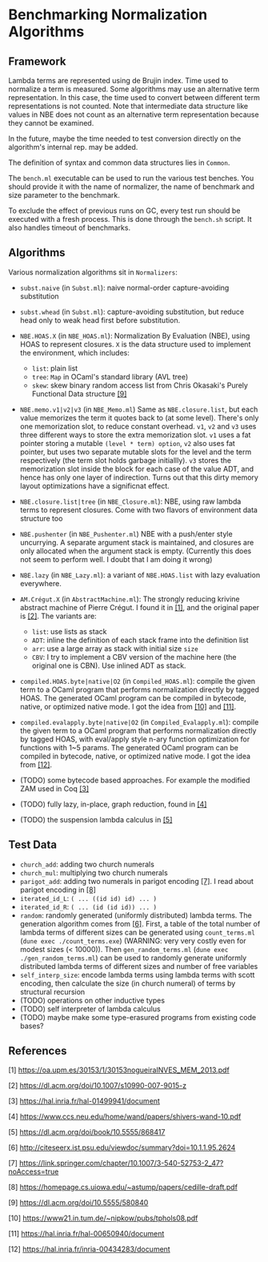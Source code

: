 # Benchmarking Normalization Algorithms

## Framework
Lambda terms are represented using de Brujin index.
Time used to normalize a term is measured.
Some algorithms may use an alternative term representation.
In this case, the time used to convert between different term representations
is not counted.
Note that intermediate data structure like values in NBE
does not count as an alternative term representation
because they cannot be examined.

In the future, maybe the time needed to test conversion directly
on the algorithm's internal rep. may be added.

The definition of syntax and common data structures lies in `Common`.

The `bench.ml` executable can be used to run the various test benches.
You should provide it with the name of normalizer,
the name of benchmark and size parameter to the benchmark.

To exclude the effect of previous runs on GC,
every test run should be executed with a fresh process.
This is done through the `bench.sh` script.
It also handles timeout of benchmarks.


## Algorithms
Various normalization algorithms sit in `Normalizers`:

- `subst.naive` (in `Subst.ml`):
naive normal-order capture-avoiding substitution
- `subst.whead` (in `Subst.ml`):
capture-avoiding substitution, but reduce head only to weak head first
before substitution.
- `NBE.HOAS.X` (in `NBE_HOAS.ml`):
Normalization By Evaluation (NBE), using HOAS to represent closures.
`X` is the data structure used to implement the environment,
which includes:
  - `list`: plain list
  - `tree`: `Map` in OCaml's standard library (AVL tree)
  - `skew`: skew binary random access list from Chris Okasaki's
  Purely Functional Data structure [[9]](#9)
- `NBE.memo.v1|v2|v3` (in `NBE_Memo.ml`)
Same as `NBE.closure.list`,
but each value memorizes the term it quotes back to (at some level).
There's only one memorization slot, to reduce constant overhead.
`v1`, `v2` and `v3` uses three different ways to store the extra memorization slot.
`v1` uses a fat pointer storing a mutable `(level * term) option`,
`v2` also uses fat pointer, but uses two separate mutable slots
for the level and the term respectively (the term slot holds garbage initiallly).
`v3` stores the memorization slot inside the block for each case of the value ADT,
and hence has only one layer of indirection.
Turns out that this dirty memory layout optimizations have a significnat effect.
- `NBE.closure.list|tree` (in `NBE_Closure.ml`):
NBE, using raw lambda terms to represent closures.
Come with two flavors of environment data structure too
- `NBE.pushenter` (in `NBE_Pushenter.ml`)
NBE with a push/enter style uncurrying.
A separate argument stack is maintained,
and closures are only allocated when the argument stack is empty.
(Currently this does not seem to perform well.
I doubt that I am doing it wrong)
- `NBE.lazy` (in `NBE_Lazy.ml`):
a variant of `NBE.HOAS.list` with lazy evaluation everywhere.
- `AM.Crégut.X` (in `AbstractMachine.ml`):
The strongly reducing krivine abstract machine of Pierre Crégut.
I found it in [[1]](#1),
and the original paper is [[2]](#2).
The variants are:

  - `list`: use lists as stack
  - `ADT`: inline the definition of each stack frame into the definition list
  - `arr`: use a large array as stack with initial size `size`
  - `CBV`: I try to implement a CBV version of the machine here
  (the original one is CBN). Use inlined ADT as stack.

- `compiled.HOAS.byte|native|O2` (in `Compiled_HOAS.ml`):
compile the given term to a OCaml program
that performs normalization directly by tagged HOAS.
The generated OCaml program can be compiled in bytecode, native,
or optimized native mode.
I got the idea from [[10]](#10) and [[11]](#11).
- `compiled.evalapply.byte|native|O2` (in `Compiled_Evalapply.ml`):
compile the given term to a OCaml program
that performs normalization directly by tagged HOAS,
with eval/apply style n-ary function optimization for functions with 1~5 params.
The generated OCaml program can be compiled in bytecode, native,
or optimized native mode.
I got the idea from [[12]](#12).
- (TODO) some bytecode based approaches.
For example the modified ZAM used in Coq [[3]](#3)
- (TODO) fully lazy, in-place, graph reduction,
found in [[4]](#4)
- (TODO) the suspension lambda calculus in [[5]](#5)


## Test Data

- `church_add`: adding two church numerals
- `church_mul`: multiplying two church numerals
- `parigot_add`: adding two numerals in parigot encoding [[7]](#7).
I read about parigot encoding in [[8]](#8)
- `iterated_id_L`: `( ... ((id id) id) ... )`
- `iterated_id_R`: `( ... (id (id id)) ... )`
- `random`: randomly generated (uniformly distributed) lambda terms.
The generation algorithm comes from [[6]](#6).
First, a table of the total number of lambda terms of different sizes
can be generated using `count_terms.ml` (`dune exec ./count_terms.exe`)
(WARNING: very very costly even for modest sizes (< 10000)).
Then `gen_random_terms.ml` (`dune exec ./gen_random_terms.ml`)
can be used to randomly generate uniformly distributed lambda terms
of different sizes and number of free variables
- `self_interp_size`: encode lambda terms using lambda terms with
scott encoding, then calculate the size (in church numeral) of terms
by structural recursion
- (TODO) operations on other inductive types
- (TODO) self interpreter of lambda calculus
- (TODO) maybe make some type-erasured programs from existing code bases?


## References

<a id="1">[1]</a>
<https://oa.upm.es/30153/1/30153nogueiraINVES_MEM_2013.pdf>

<a id="2">[2]</a>
<https://dl.acm.org/doi/10.1007/s10990-007-9015-z>

<a id="3">[3]</a>
<https://hal.inria.fr/hal-01499941/document>

<a id="4">[4]</a>
<https://www.ccs.neu.edu/home/wand/papers/shivers-wand-10.pdf>

<a id="5">[5]</a>
<https://dl.acm.org/doi/book/10.5555/868417>

<a id="6">[6]</a>
<http://citeseerx.ist.psu.edu/viewdoc/summary?doi=10.1.1.95.2624>

<a id="7">[7]</a>
<https://link.springer.com/chapter/10.1007/3-540-52753-2_47?noAccess=true>

<a id="8">[8]</a>
<https://homepage.cs.uiowa.edu/~astump/papers/cedille-draft.pdf>

<a id="9">[9]</a>
<https://dl.acm.org/doi/10.5555/580840>

<a id="10">[10]</a>
<https://www21.in.tum.de/~nipkow/pubs/tphols08.pdf>

<a id="11">[11]</a>
<https://hal.inria.fr/hal-00650940/document>

<a id="12">[12]</a>
<https://hal.inria.fr/inria-00434283/document>
